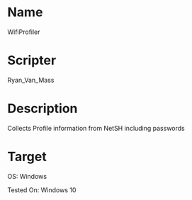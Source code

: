 # Name
WifiProfiler

# Scripter 
Ryan_Van_Mass

# Description
Collects Profile information from NetSH including passwords

# Target
OS: Windows

Tested On: Windows 10